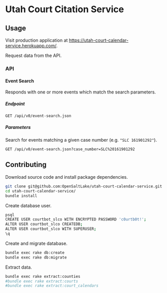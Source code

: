 # Utah Court Citation Service

## Usage

Visit production application at https://utah-court-calendar-service.herokuapp.com/.

Request data from the API.

### API

#### Event Search

Responds with one or more events which match the search parameters.

##### Endpoint

`GET /api/v0/event-search.json`

##### Parameters

Search for events matching a given case number (e.g. `"SLC 161901292"`).

`GET /api/v0/event-search.json?case_number=SLC%20161901292`


## Contributing

Download source code and install package dependencies.

```` sh
git clone git@github.com:OpenSaltLake/utah-court-calendar-service.git
cd utah-court-calendar-service/
bundle install
````

Create database user.

```` sh
psql
CREATE USER courtbot_slco WITH ENCRYPTED PASSWORD 'c0urtb0t!';
ALTER USER courtbot_slco CREATEDB;
ALTER USER courtbot_slco WITH SUPERUSER;
\q
````

Create and migrate database.

```` sh
bundle exec rake db:create
bundle exec rake db:migrate
````

Extract data.

```` sh
bundle exec rake extract:counties
#bundle exec rake extract:courts
#bundle exec rake extract:court_calendars
````
